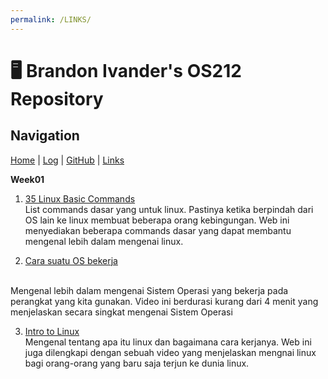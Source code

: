 ```yaml
---
permalink: /LINKS/
---
```

# 🖥️ Brandon Ivander's OS212 Repository

## Navigation
[Home](index.md) | 
[Log](https://veloraine.github.io/os212/TXT/mylog.txt) | 
[GitHub](https://github.com/veloraine/os212/) | 
[Links](links.md)

**Week01**
1. [35 Linux Basic Commands](https://www.hostinger.com/tutorials/linux-commands)<br>
List commands dasar yang untuk linux. Pastinya ketika berpindah dari OS lain ke linux membuat beberapa orang kebingungan. Web ini menyediakan beberapa commands dasar yang dapat membantu mengenal lebih dalam mengenai linux.

2. [Cara suatu OS bekerja](https://www.youtube.com/watch?v=GjNp0bBrjmU&t=128s)
<br>
Mengenal lebih dalam mengenai Sistem Operasi yang bekerja pada perangkat yang kita gunakan. Video ini berdurasi kurang dari 4 menit yang menjelaskan secara singkat mengenai Sistem Operasi

3. [Intro to Linux](https://www.geeksforgeeks.org/introduction-to-linux-operating-system/)<br>
Mengenal tentang apa itu linux dan bagaimana cara kerjanya. Web ini juga dilengkapi dengan sebuah video yang menjelaskan mengnai linux bagi orang-orang yang baru saja terjun ke dunia linux.

